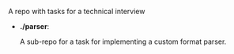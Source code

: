 A repo with tasks for a technical interview

- **./parser**:

  A sub-repo for a task for implementing a custom format parser.
